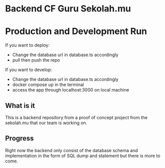 # Backend CF Guru Sekolah.mu

# Production and Development Run
If you want to deploy:
- Change the database url in database.ts accordingly
- pull then push the repo

If you want to develop:
- Change the database url in database.ts accordingly
- docker compose up in the terminal
- access the app through localhost:3000 on local machine

## What is it

This is a backend repository from a proof of concept project from the sekolah.mu that our team is working on.

## Progress
Right now the backend only consist of the database schema and implementation in the form of SQL dump and statement but there is more to come.

